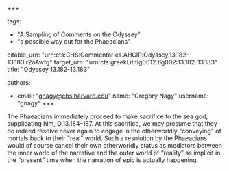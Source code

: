 +++

tags:
- "A Sampling of Comments on the Odyssey"
- "a possible way out for the Phaeacians"

citable_urn: "urn:cts:CHS:Commentaries.AHCIP:Odyssey.13.182-13.183.r2oAwfg"
target_urn: "urn:cts:greekLit:tlg0012.tlg002:13.182-13.183"
title: "Odyssey 13.182-13.183"

authors:
- email: "gnagy@chs.harvard.edu"
  name: "Gregory Nagy"
  username: "gnagy"
+++

<p>The Phaeacians immediately proceed to make sacrifice to the sea god, supplicating him, O.13.184–187. At this sacrifice, we may presume that they do indeed resolve never again to engage in the otherworldly &quot;conveying&quot; of mortals back to their &quot;real&quot; world. Such a resolution by the Phaeacians would of course cancel their own otherworldly status as mediators between the inner world of the narrative and the outer world of “reality” as implicit in the “present” time when the narration of epic is actually happening.  </p>